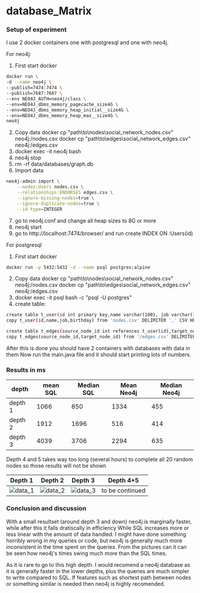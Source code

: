 # database_Matrix

### Setup of experiment

I use 2 docker containers one with postgresql and one with neo4j.

For neo4j:
1. First start docker
```bash
docker run \
-d --name neo4j \
--publish=7474:7474 \
--publish=7687:7687 \
--env NEO4J_AUTH=neo4j/class \
--env=NEO4J_dbms_memory_pagecache_size4G \
--env=NEO4J_dbms_memory_heap_initial__size4G \
--env=NEO4J_dbms_memory_heap_max__size4G \
neo4j
```
2. Copy data
docker cp "path\to\nodes\social_network_nodes.csv" neo4j:/nodes.csv
docker cp "path\to\edges\social_network_edges.csv" neo4j:/edges.csv
3. docker exec -it neo4j bash
4. neo4j stop 
5. rm -rf data/databases/graph.db
6. Import data
```bash
neo4j-admin import \
    --nodes:Users nodes.csv \
    --relationships:ENDORSES edges.csv \
    --ignore-missing-nodes=true \
    --ignore-duplicate-nodes=true \
    --id-type=INTEGER
```
7. go to neo4j.conf and change all heap sizes to 8G or more
8. neo4j start
9. go to http://localhost:7474/browser/ and run  create INDEX ON :Users(id)


For postgresql
1. First start docker
```bash
docker run -p 5432:5432 -d --name psql postgres:alpine
```
2. Copy data
docker cp "path\to\nodes\social_network_nodes.csv" neo4j:/nodes.csv
docker cp "path\to\edges\social_network_edges.csv" neo4j:/edges.csv
3. docker exec -it psql bash -c "psql -U postgres"
4. create table:
```bash
create table t_user(id int primary key,name varchar(100), job varchar(100), birthday date);
copy t_user(id,name,job,birthday) from 'nodes.csv' DELIMITER ',' CSV HEADER;

create table t_edges(source_node_id int references t_user(id),target_node_id int references t_user(id));
copy t_edges(source_node_id,target_node_id) from '/edges.csv' DELIMITER ',' CSV HEADER;
```

After this is done you should have 2 containers with databases with data in them
Now run the main.java file and it should start printing lots of numbers.

### Results in ms

| depth   | mean SQL | Median SQL | Mean Neo4j | Median Neo4j |
|---------|----------|------------|------------|--------------|
| depth 1 | 1066      | 850        | 1334        | 455          |
| depth 2 | 1912     | 1696       | 516        | 414          |
| depth 3 | 4039     | 3706       | 2294        | 635          |

Depth 4 and 5 takes way too long (several hours) to complete all 20 random nodes so those results will not be shown

| Depth 1 | Depth 2 | Depth 3 | Depth 4+5 |
|---------|----------|------------|------------|
| ![data_1](https://github.com/Thug-Lyfe/database_Matrix/blob/master/pics/d1.png "depth 1 data") | ![data_2](https://github.com/Thug-Lyfe/database_Matrix/blob/master/pics/d2.png "depth 2 data") | ![data_3](https://github.com/Thug-Lyfe/database_Matrix/blob/master/pics/d3.png "depth 3 data") | to be continued |

### Conclusion and discussion
With a small resultset (around depth 3 and down) neo4j is marginally faster, while after this it falls dratiscally in efficiency
While SQL increases more or less linear with the amount of data handled.
I might have done something horribly wrong in my queries or code, but neo4j is generally much more inconsistent in the time spent on the queries. 
From the pictures can it can be seen how neo4j's times swing much more than the SQL times. 

As it is rare to go to this high depth. I would recomend a neo4j database as it is generally faster in the lower depths, plus the queries are much simpler to write compared to SQL. If features such as shortest path between nodes or something similar is needed then neo4j is highly recomended.
